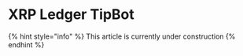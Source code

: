 # XRP Ledger TipBot

{% hint style="info" %}
This article is currently under construction
{% endhint %}
